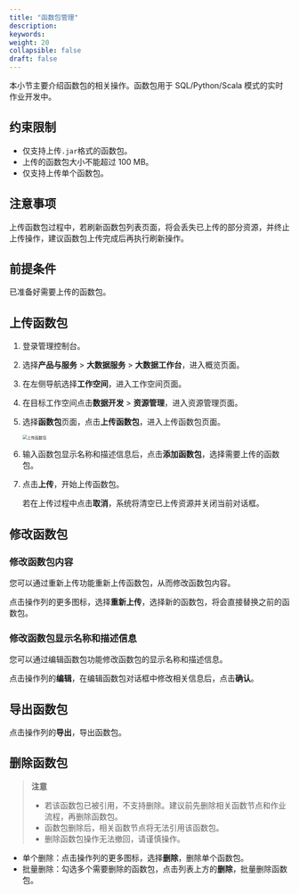 ```yaml
---
title: "函数包管理"
description:  
keywords: 
weight: 20
collapsible: false
draft: false
---
```


本小节主要介绍函数包的相关操作。函数包用于 SQL/Python/Scala 模式的实时作业开发中。

## 约束限制

- 仅支持上传`.jar`格式的函数包。
- 上传的函数包大小不能超过 100 MB。
- 仅支持上传单个函数包。

## 注意事项

上传函数包过程中，若刷新函数包列表页面，将会丢失已上传的部分资源，并终止上传操作，建议函数包上传完成后再执行刷新操作。

## 前提条件

已准备好需要上传的函数包。

## 上传函数包

1. 登录管理控制台。
2. 选择**产品与服务** > **大数据服务** > **大数据工作台**，进入概览页面。
3. 在左侧导航选择**工作空间**，进入工作空间页面。
4. 在目标工作空间点击**数据开发** > **资源管理**，进入资源管理页面。
5. 选择**函数包**页面，点击**上传函数包**，进入上传函数包页面。
   
   <img src="/bigdata/databench/_images/upload_function.png" alt="上传函数包" style="zoom:50%;" />

6. 输入函数包显示名称和描述信息后，点击**添加函数包**，选择需要上传的函数包。
7. 点击**上传**，开始上传函数包。
   
   若在上传过程中点击**取消**，系统将清空已上传资源并关闭当前对话框。

## 修改函数包

### 修改函数包内容

您可以通过重新上传功能重新上传函数包，从而修改函数包内容。

点击操作列的更多图标，选择**重新上传**，选择新的函数包，将会直接替换之前的函数包。

### 修改函数包显示名称和描述信息

您可以通过编辑函数包功能修改函数包的显示名称和描述信息。

点击操作列的**编辑**，在编辑函数包对话框中修改相关信息后，点击**确认**。

## 导出函数包

点击操作列的**导出**，导出函数包。

## 删除函数包

> **注意**
> 
> - 若该函数包已被引用，不支持删除。建议前先删除相关函数节点和作业流程，再删除函数包。
> - 函数包删除后，相关函数节点将无法引用该函数包。
> - 删除函数包操作无法撤回，请谨慎操作。

- 单个删除：点击操作列的更多图标，选择**删除**，删除单个函数包。
- 批量删除：勾选多个需要删除的函数包，点击列表上方的**删除**，批量删除函数包。